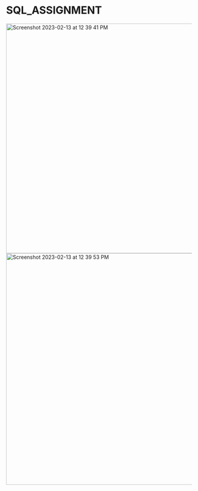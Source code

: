 # SQL_ASSIGNMENT
<img width="622" alt="Screenshot 2023-02-13 at 12 39 41 PM" src="https://user-images.githubusercontent.com/122535424/218393367-07ba2274-c8a7-4e2f-8979-b52eee50bdcd.png">

<img width="627" alt="Screenshot 2023-02-13 at 12 39 53 PM" src="https://user-images.githubusercontent.com/122535424/218393430-7a1e3a5b-1efe-4586-ab95-93d74f2153e6.png">
